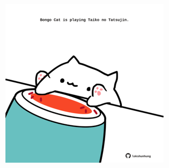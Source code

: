 <!-- built at 31/12/2023, 04:00:41 UTC -->
<p align="center">
  <img width="500" height="500" src="./ReadmeImage.svg">
</p>
